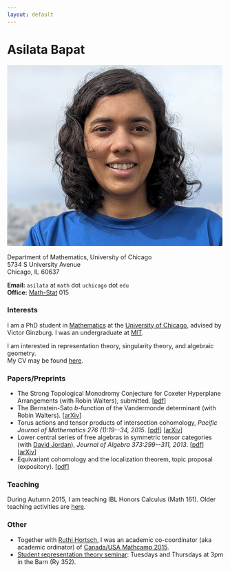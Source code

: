 ```yaml
---
layout: default
---
```


# Asilata Bapat
<img id="mypicture" src="assets/asilata-bapat.jpg" alt="Asilata Bapat"/>

Department of Mathematics, University of Chicago  
5734 S University Avenue  
Chicago, IL 60637

**Email:** `asilata` at `math` dot `uchicago` dot `edu`  
**Office:** [Math-Stat](https://maps.uchicago.edu/?location=5727+South+University+Avenue) 015

### Interests
I am a PhD student in [Mathematics](http://math.uchicago.edu/) at the [University of Chicago](http://www.uchicago.edu/), advised by Victor Ginzburg.
I was an undergraduate at [MIT](http://web.mit.edu).

I am interested in representation theory, singularity theory, and algebraic geometry.  
My CV may be found [here](assets/bapat-cv.pdf).

<!--
Graduate student  
[Department of Mathematics](http://math.uchicago.edu/)  
University of Chicago
-->

### Papers/Preprints
* The Strong Topological Monodromy Conjecture for Coxeter Hyperplane Arrangements (with Robin Walters), submitted. [[pdf](papers/bapat-walters-2015.pdf)]
* The Bernstein-Sato $b$-function of the Vandermonde determinant (with Robin Walters). [[arXiv](http://arxiv.org/abs/1503.01055)]
* Torus actions and tensor products of intersection cohomology, _Pacific Journal of Mathematics 276 (1):19--34, 2015_. [[pdf](papers/bapat-2015.pdf)] [[arXiv](http://arxiv.org/abs/1309.0859)]
* Lower central series of free algebras in symmetric tensor categories (with [David Jordan](http://www.maths.ed.ac.uk/~djordan/)), _Journal of Algebra 373:299--311, 2013_. [[pdf](papers/bapat-jordan-2013.pdf)] [[arXiv](http://arxiv.org/abs/1001.1375)]
* Equivariant cohomology and the localization theorem, topic proposal (expository). [[pdf](papers/topic-proposal.pdf)]

### Teaching
During Autumn 2015, I am teaching IBL Honors Calculus (Math 161).
Older teaching activities are [here](teaching/).

### Other
* Together with [Ruthi Hortsch](http://math.mit.edu/~rhortsch/), I was an academic co-coordinator (aka academic ordinator) of [Canada/USA Mathcamp 2015](http://www.mathcamp.org/2015).
* [Student representation theory seminar](seminars/studentreptheory): Tuesdays and Thursdays at 3pm in the Barn (Ry 352).

